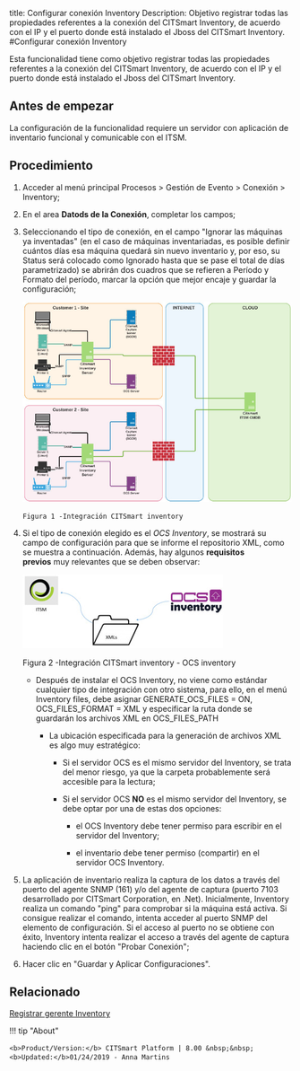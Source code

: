 title: Configurar conexión Inventory
Description: Objetivo registrar todas las propiedades referentes a la conexión del CITSmart Inventory, de acuerdo con el IP y el puerto donde está instalado el Jboss del CITSmart Inventory.
#Configurar conexión Inventory


Esta funcionalidad tiene como objetivo registrar todas las propiedades
referentes a la conexión del CITSmart Inventory, de acuerdo con el IP y el
puerto donde está instalado el Jboss del CITSmart Inventory.

Antes de empezar
--------------------

La configuración de la funcionalidad requiere un servidor con aplicación de
inventario funcional y comunicable con el ITSM.

Procedimiento
-----------------

1. Acceder al menú principal Procesos \> Gestión de Evento \> Conexión \>
    Inventory;

2. En el area **Datods de la Conexión**, completar los campos;

3. Seleccionando el tipo de conexión, en el campo "Ignorar las máquinas ya
    inventadas" (en el caso de máquinas inventariadas, es posible definir
    cuántos días esa máquina quedará sin nuevo inventario y, por eso, su Status
    será colocado como Ignorado hasta que se pase el total de días
    parametrizado) se abrirán dos cuadros que se refieren a Período y Formato
    del período, marcar la opción que mejor encaje y guardar la configuración;


    ![inventory integración](images/conexao-inventory.jpg)

       Figura 1 -Integración CITSmart inventory


4. Si el tipo de conexión elegido es el *OCS Inventory*, se mostrará su campo de configuración para que se informe el repositorio XML, como se muestra a continuación. Además, hay algunos **requisitos previos** muy relevantes que se deben observar:


    ![ocs](images/conexao-inventory-2.jpg)
   
    Figura 2 -Integración CITSmart inventory - OCS inventory

   +   Después de instalar el OCS Inventory, no viene como estándar cualquier tipo de integración con otro sistema, para ello, en el            menú Inventory files, debe asignar GENERATE_OCS_FILES = ON, OCS_FILES_FORMAT = XML y especificar la ruta donde se guardarán los          archivos XML en OCS_FILES_PATH

       +   La ubicación especificada para la generación de archivos XML es algo muy
            estratégico:

           +   Si el servidor OCS es el mismo servidor del Inventory, se trata del
               menor riesgo, ya que la carpeta probablemente será accesible para la
               lectura;

           +   Si el servidor OCS **NO** es el mismo servidor del Inventory, se debe
               optar por una de estas dos opciones:

               +   el OCS Inventory debe tener permiso para escribir en el servidor del
                   Inventory;

               +   el inventario debe tener permiso (compartir) en el servidor OCS
                   Inventory.

5. La aplicación de inventario realiza la captura de los datos a través del puerto del agente SNMP (161) y/o del agente de captura (puerto 7103 desarrollado por CITSmart Corporation, en .Net). Inicialmente, Inventory realiza un comando "ping" para comprobar si la máquina está activa. Si consigue realizar el comando, intenta acceder al puerto SNMP del elemento de configuración. Si el acceso al puerto no se obtiene con éxito, Inventory intenta realizar el acceso a través del agente de captura haciendo clic en el botón "Probar Conexión";

6. Hacer clic en "Guardar y Aplicar Configuraciones".

Relacionado
-------

[Registrar gerente Inventory](/es-es/citsmart-platform-8/processes/event/configuration/register-inventory-manager.html)



!!! tip "About"

    <b>Product/Version:</b> CITSmart Platform | 8.00 &nbsp;&nbsp;
    <b>Updated:</b>01/24/2019 - Anna Martins

